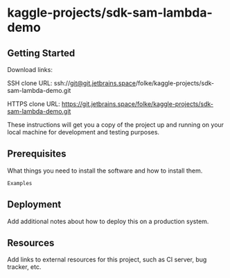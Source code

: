 # kaggle-projects/sdk-sam-lambda-demo



## Getting Started

Download links:

SSH clone URL: ssh://git@git.jetbrains.space/folke/kaggle-projects/sdk-sam-lambda-demo.git

HTTPS clone URL: https://git.jetbrains.space/folke/kaggle-projects/sdk-sam-lambda-demo.git



These instructions will get you a copy of the project up and running on your local machine for development and testing purposes.

## Prerequisites

What things you need to install the software and how to install them.

```
Examples
```

## Deployment

Add additional notes about how to deploy this on a production system.

## Resources

Add links to external resources for this project, such as CI server, bug tracker, etc.
